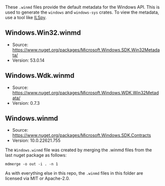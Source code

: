 These `.winmd` files provide the default metadata for the Windows API. This is used to
generate the `windows` and `windows-sys` crates. To view the metadata, use a tool
like [ILSpy](https://github.com/icsharpcode/ILSpy). 

## Windows.Win32.winmd
- Source: https://www.nuget.org/packages/Microsoft.Windows.SDK.Win32Metadata/
- Version: 53.0.14

## Windows.Wdk.winmd
- Source: https://www.nuget.org/packages/Microsoft.Windows.WDK.Win32Metadata/
- Version: 0.7.3

## Windows.winmd
- Source: https://www.nuget.org/packages/Microsoft.Windows.SDK.Contracts
- Version: 10.0.22621.755

The `Windows.winmd` file was created by merging the .winmd files from the last nuget package as follows:

```
mdmerge -o out -i . -n 1
```

As with everything else in this repo, the `.winmd` files in this folder are licensed via MIT or Apache-2.0.
